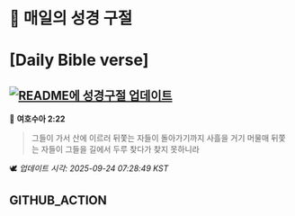 # 🙏 매일의 성경 구절
# [Daily Bible verse]
## [![README에 성경구절 업데이트](https://github.com/DONGSUKA/first_test/actions/workflows/update-readme-bible.yml/badge.svg)](https://github.com/DONGSUKA/first_test/actions/workflows/update-readme-bible.yml)
<!-- START_BIBLE_VERSE -->
📖 **여호수아 2:22**
> 그들이 가서 산에 이르러 뒤쫓는 자들이 돌아가기까지 사흘을 거기 머물매 뒤쫓는 자들이 그들을 길에서 두루 찾다가 찾지 못하니라

🕊️ _업데이트 시각: 2025-09-24 07:28:49 KST_
  <!-- END_BIBLE_VERSE -->
## GITHUB_ACTION
